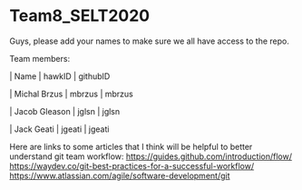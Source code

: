 # Team8_SELT2020
Guys, please add your names to make sure we all have access to the repo.

 Team members:

| Name          | hawkID	| githubID

| Michal Brzus	 | mbrzus	| mbrzus

| Jacob Gleason	| jglsn	 | jglsn

| Jack Geati    | jgeati | jgeati

Here are links to some articles that I think will be helpful to better understand git team workflow:
https://guides.github.com/introduction/flow/
https://waydev.co/git-best-practices-for-a-successful-workflow/
https://www.atlassian.com/agile/software-development/git

